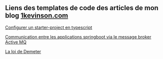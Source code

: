
## Liens des templates de code des articles de mon blog [1kevinson.com](https://1kevinson.com)

[Configurer un starter-project en typescript](https://github.com/1kevinson/BLOG-TUTOS/tree/master/TS/starter-project)

[Communication entre les applications springboot via le message broker Active MQ](https://github.com/1kevinson/BLOG-TUTOS/tree/master/Java/spring-boot-et-activemq)

[La loi de Demeter](https://github.com/1kevinson/BLOG-TUTOS/tree/master/Java/law-of-demeter/demeter-law)